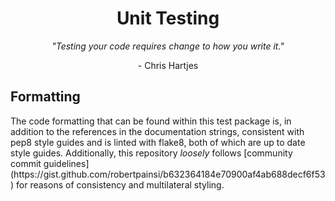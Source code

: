 <div align="center">
    <h1>Unit Testing</h1>
    <p><i>"Testing your code requires change to how you write it."</i></p>
    <p> - Chris Hartjes </p>
</div>

<h2>Formatting</h2>
The code formatting that can be found within this test package is, in addition to the references in the documentation strings,
consistent with pep8 style guides and is linted with flake8, both of which are up to date style guides. Additionally,
this repository <i>loosely</i> follows [community commit guidelines](https://gist.github.com/robertpainsi/b632364184e70900af4ab688decf6f53) for reasons of consistency and multilateral styling.
